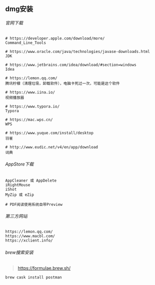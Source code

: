 ## dmg安装

###### 官网下载

```
# https://developer.apple.com/download/more/
Command_Line_Tools

# https://www.oracle.com/java/technologies/javase-downloads.html
JDK

# https://www.jetbrains.com/idea/download/#section=windows
Idea

# https://lemon.qq.com/
腾讯柠檬（清理垃圾，卸载软件），电脑卡死过一次，可能是这个软件

# https://www.iina.io/
视频播放器

# https://www.typora.io/
Typora

# https://mac.wps.cn/
WPS

# https://www.yuque.com/install/desktop
羽雀

# http://www.eudic.net/v4/en/app/download
词典
```

###### AppStore下载

```
AppCleaner 或 AppDelete
iRightMouse
iShot
MyZip 或 eZip

# PDF阅读使用系统自带Preview
```

###### 第三方网站

```
https://lemon.qq.com/
https://www.macbl.com/
https://xclient.info/
```

###### brew搜索安装

> https://formulae.brew.sh/

```
brew cask install postman
```

